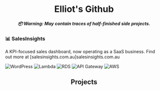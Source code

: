 <h1 align="center">
  Elliot's Github
  <h5 align="center">
    📦 Warning: May contain traces of half-finished side projects.
  </h5>
</h1>

### 📊 SalesInsights
<p>A KPI-focused sales dashboard, now operating as a SaaS business. Find out more at [salesinsights.com.au]salesinsights.com.au</p>

![WordPress](https://img.shields.io/badge/WordPress-21759B?logo=wordpress&logoColor=white&style=plastic)
![Lambda](https://img.shields.io/badge/Lambda-FF9900?logo=awslambda&logoColor=0f0f0e&style=plastic)
![RDS](https://img.shields.io/badge/RDS-527FFF?logo=amazonrds&logoColor=white&style=plastic)
![API Gateway](https://img.shields.io/badge/API_Gateway-FF4F8B?logo=amazonapigateway&logoColor=0f0f0e&style=plastic)
![AWS](https://img.shields.io/badge/AWS-232F3E?logo=amazonwebservices&style=plastic)


<h2 align="center">Projects</h2>

